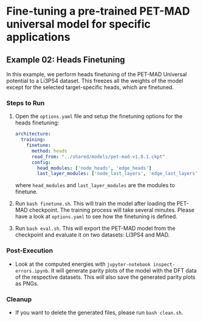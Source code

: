 # Fine-tuning a pre-trained PET-MAD universal model for specific applications

## Example 02: Heads Finetuning

In this example, we perform heads finetuning of the PET-MAD Universal potential to a Li3PS4 dataset. This freezes all the
weights of the model except for the selected target-specific heads, which are finetuned.

### Steps to Run
1. Open the `options.yaml` file and setup the finetuning options for the heads 
   finetuning:

   ```yaml
   architecture:
     training:
       finetune:
         method: heads
         read_from: "../shared/models/pet-mad-v1.0.1.ckpt"
         config:
           head_modules: ['node_heads', 'edge_heads']
           last_layer_modules: ['node_last_layers', 'edge_last_layers']
   ```

   where `head_modules` and `last_layer_modules` are the modules to finetune.

2. Run `bash finetune.sh`. This will train the model after loading the PET-MAD checkpoint. The training process will take several minutes. Please have a look at `options.yaml` to see how the finetuning is defined.
3. Run `bash eval.sh`. This will export the PET-MAD model from the checkpoint and evaluate it on two datasets: Li3PS4 and MAD.

### Post-Execution
- Look at the computed energies with `jupyter-notebook inspect-errors.ipynb`. It will generate parity plots of the model with the DFT data of the respective datasets. This will also save the generated parity plots as PNGs.

### Cleanup
- If you want to delete the generated files, please run `bash clean.sh`.

